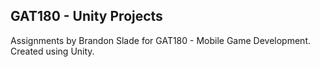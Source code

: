 GAT180 - Unity Projects
-----------------------

Assignments by Brandon Slade for GAT180 - Mobile Game Development.
Created using Unity.
